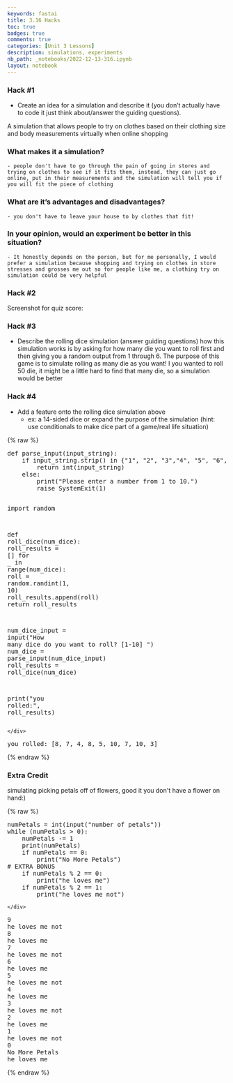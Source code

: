```yaml
---
keywords: fastai
title: 3.16 Hacks
toc: true 
badges: true
comments: true 
categories: [Unit 3 Lessons]
description: simulations, experiments
nb_path: _notebooks/2022-12-13-316.ipynb
layout: notebook
---
```


<!--
#################################################
### THIS FILE WAS AUTOGENERATED! DO NOT EDIT! ###
#################################################
# file to edit: _notebooks/2022-12-13-316.ipynb
-->

<div class="container" id="notebook-container">
        
<div class="cell border-box-sizing text_cell rendered"><div class="inner_cell">
<div class="text_cell_render border-box-sizing rendered_html">
<h3 id="Hack-#1">Hack #1<a class="anchor-link" href="#Hack-#1"> </a></h3><ul>
<li>Create an idea for a simulation and describe it (you don’t actually have to code it just think about/answer the guiding questions).</li>
</ul>

</div>
</div>
</div>
<div class="cell border-box-sizing text_cell rendered"><div class="inner_cell">
<div class="text_cell_render border-box-sizing rendered_html">
<p>A simulation that allows people to try on clothes based on their clothing size and body measurements virtually when online shopping</p>

</div>
</div>
</div>
<div class="cell border-box-sizing text_cell rendered"><div class="inner_cell">
<div class="text_cell_render border-box-sizing rendered_html">
<h3 id="What-makes-it-a-simulation?">What makes it a simulation?<a class="anchor-link" href="#What-makes-it-a-simulation?"> </a></h3>
<pre><code>- people don't have to go through the pain of going in stores and trying on clothes to see if it fits them, instead, they can just go online, put in their measurements and the simulation will tell you if you will fit the piece of clothing
</code></pre>
<h3 id="What-are-it&#8217;s-advantages-and-disadvantages?">What are it&#8217;s advantages and disadvantages?<a class="anchor-link" href="#What-are-it&#8217;s-advantages-and-disadvantages?"> </a></h3>
<pre><code>- you don't have to leave your house to by clothes that fit!
</code></pre>
<h3 id="In-your-opinion,-would-an-experiment-be-better-in-this-situation?">In your opinion, would an experiment be better in this situation?<a class="anchor-link" href="#In-your-opinion,-would-an-experiment-be-better-in-this-situation?"> </a></h3>
<pre><code>- It honestly depends on the person, but for me personally, I would prefer a simulation because shopping and trying on clothes in store stresses and grosses me out so for people like me, a clothing try on simulation could be very helpful</code></pre>

</div>
</div>
</div>
<div class="cell border-box-sizing text_cell rendered"><div class="inner_cell">
<div class="text_cell_render border-box-sizing rendered_html">
<h3 id="Hack-#2">Hack #2<a class="anchor-link" href="#Hack-#2"> </a></h3><p>Screenshot for quiz score: <img src="https://i.imgur.com/OEb6l7P.png" alt=""></p>

</div>
</div>
</div>
<div class="cell border-box-sizing text_cell rendered"><div class="inner_cell">
<div class="text_cell_render border-box-sizing rendered_html">
<h3 id="Hack-#3">Hack #3<a class="anchor-link" href="#Hack-#3"> </a></h3><ul>
<li>Describe the rolling dice simulation (answer guiding questions)
how this simulation works is by asking for how many die you want to roll first and then giving you a random output from 1 through 6. The purpose of this game is to simulate rolling as many die as you want! I you wanted to roll 50 die, it might be a little hard to find that many die, so a simulation would be better</li>
</ul>

</div>
</div>
</div>
<div class="cell border-box-sizing text_cell rendered"><div class="inner_cell">
<div class="text_cell_render border-box-sizing rendered_html">
<h3 id="Hack-#4">Hack #4<a class="anchor-link" href="#Hack-#4"> </a></h3><ul>
<li>Add a feature onto the rolling dice simulation above <ul>
<li>ex: a 14-sided dice or expand the purpose of the simulation (hint: use conditionals to make dice part of a game/real life situation)</li>
</ul>
</li>
</ul>

</div>
</div>
</div>
    {% raw %}
    
<div class="cell border-box-sizing code_cell rendered">
<div class="input">

<div class="inner_cell">
    <div class="input_area">
<div class=" highlight hl-ipython3"><pre><span></span><span class="k">def</span> <span class="nf">parse_input</span><span class="p">(</span><span class="n">input_string</span><span class="p">):</span>
    <span class="k">if</span> <span class="n">input_string</span><span class="o">.</span><span class="n">strip</span><span class="p">()</span> <span class="ow">in</span> <span class="p">{</span><span class="s2">&quot;1&quot;</span><span class="p">,</span> <span class="s2">&quot;2&quot;</span><span class="p">,</span> <span class="s2">&quot;3&quot;</span><span class="p">,</span><span class="s2">&quot;4&quot;</span><span class="p">,</span> <span class="s2">&quot;5&quot;</span><span class="p">,</span> <span class="s2">&quot;6&quot;</span><span class="p">,</span> <span class="s2">&quot;7&quot;</span><span class="p">,</span> <span class="s2">&quot;8&quot;</span><span class="p">,</span> <span class="s2">&quot;9&quot;</span><span class="p">,</span> <span class="s2">&quot;10&quot;</span><span class="p">}:</span>
        <span class="k">return</span> <span class="nb">int</span><span class="p">(</span><span class="n">input_string</span><span class="p">)</span>
    <span class="k">else</span><span class="p">:</span>
        <span class="nb">print</span><span class="p">(</span><span class="s2">&quot;Please enter a number from 1 to 10.&quot;</span><span class="p">)</span>
        <span class="k">raise</span> <span class="ne">SystemExit</span><span class="p">(</span><span class="mi">1</span><span class="p">)</span>

<span class="kn">import</span> <span class="nn">random</span>

<span class="k">def</span> <span class="nf">roll_dice</span><span class="p">(</span><span class="n">num_dice</span><span class="p">):</span>
    <span class="n">roll_results</span> <span class="o">=</span> <span class="p">[]</span>
    <span class="k">for</span> <span class="n">_</span> <span class="ow">in</span> <span class="nb">range</span><span class="p">(</span><span class="n">num_dice</span><span class="p">):</span>
        <span class="n">roll</span> <span class="o">=</span> <span class="n">random</span><span class="o">.</span><span class="n">randint</span><span class="p">(</span><span class="mi">1</span><span class="p">,</span> <span class="mi">10</span><span class="p">)</span>
        <span class="n">roll_results</span><span class="o">.</span><span class="n">append</span><span class="p">(</span><span class="n">roll</span><span class="p">)</span>
    <span class="k">return</span> <span class="n">roll_results</span>


<span class="n">num_dice_input</span> <span class="o">=</span> <span class="nb">input</span><span class="p">(</span><span class="s2">&quot;How many dice do you want to roll? [1-10] &quot;</span><span class="p">)</span>
<span class="n">num_dice</span> <span class="o">=</span> <span class="n">parse_input</span><span class="p">(</span><span class="n">num_dice_input</span><span class="p">)</span>
<span class="n">roll_results</span> <span class="o">=</span> <span class="n">roll_dice</span><span class="p">(</span><span class="n">num_dice</span><span class="p">)</span>

<span class="nb">print</span><span class="p">(</span><span class="s2">&quot;you rolled:&quot;</span><span class="p">,</span> <span class="n">roll_results</span><span class="p">)</span> 
</pre></div>

    </div>
</div>
</div>

<div class="output_wrapper">
<div class="output">

<div class="output_area">

<div class="output_subarea output_stream output_stdout output_text">
<pre>you rolled: [8, 7, 4, 8, 5, 10, 7, 10, 3]
</pre>
</div>
</div>

</div>
</div>

</div>
    {% endraw %}

<div class="cell border-box-sizing text_cell rendered"><div class="inner_cell">
<div class="text_cell_render border-box-sizing rendered_html">
<h3 id="Extra-Credit">Extra Credit<a class="anchor-link" href="#Extra-Credit"> </a></h3><p>simulating picking petals off of flowers, good it you don't have a flower on hand:)</p>

</div>
</div>
</div>
    {% raw %}
    
<div class="cell border-box-sizing code_cell rendered">
<div class="input">

<div class="inner_cell">
    <div class="input_area">
<div class=" highlight hl-ipython3"><pre><span></span><span class="n">numPetals</span> <span class="o">=</span> <span class="nb">int</span><span class="p">(</span><span class="nb">input</span><span class="p">(</span><span class="s2">&quot;number of petals&quot;</span><span class="p">))</span>
<span class="k">while</span> <span class="p">(</span><span class="n">numPetals</span> <span class="o">&gt;</span> <span class="mi">0</span><span class="p">):</span>
    <span class="n">numPetals</span> <span class="o">-=</span> <span class="mi">1</span>
    <span class="nb">print</span><span class="p">(</span><span class="n">numPetals</span><span class="p">)</span>
    <span class="k">if</span> <span class="n">numPetals</span> <span class="o">==</span> <span class="mi">0</span><span class="p">:</span>
        <span class="nb">print</span><span class="p">(</span><span class="s2">&quot;No More Petals&quot;</span><span class="p">)</span>
<span class="c1"># EXTRA BONUS</span>
    <span class="k">if</span> <span class="n">numPetals</span> <span class="o">%</span> <span class="mi">2</span> <span class="o">==</span> <span class="mi">0</span><span class="p">:</span>
        <span class="nb">print</span><span class="p">(</span><span class="s2">&quot;he loves me&quot;</span><span class="p">)</span>
    <span class="k">if</span> <span class="n">numPetals</span> <span class="o">%</span> <span class="mi">2</span> <span class="o">==</span> <span class="mi">1</span><span class="p">:</span>
        <span class="nb">print</span><span class="p">(</span><span class="s2">&quot;he loves me not&quot;</span><span class="p">)</span>
</pre></div>

    </div>
</div>
</div>

<div class="output_wrapper">
<div class="output">

<div class="output_area">

<div class="output_subarea output_stream output_stdout output_text">
<pre>9
he loves me not
8
he loves me
7
he loves me not
6
he loves me
5
he loves me not
4
he loves me
3
he loves me not
2
he loves me
1
he loves me not
0
No More Petals
he loves me
</pre>
</div>
</div>

</div>
</div>

</div>
    {% endraw %}

</div>
 

